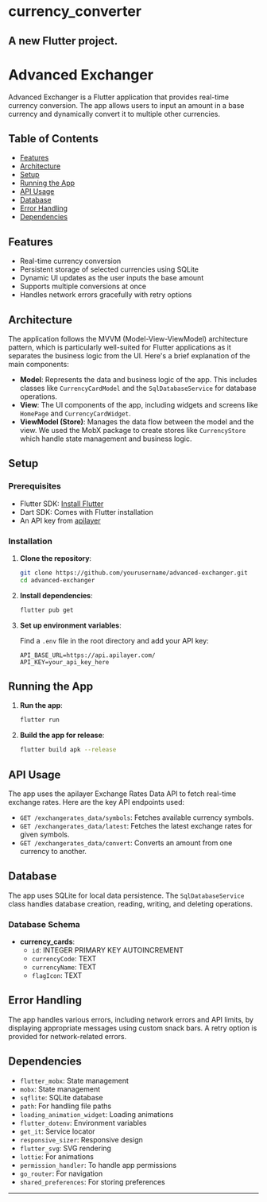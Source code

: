 # currency_converter

A new Flutter project.
---

# Advanced Exchanger

Advanced Exchanger is a Flutter application that provides real-time currency conversion. The app allows users to input an amount in a base currency and dynamically convert it to multiple other currencies.

## Table of Contents

- [Features](#features)
- [Architecture](#architecture)
- [Setup](#setup)
- [Running the App](#running-the-app)
- [API Usage](#api-usage)
- [Database](#database)
- [Error Handling](#error-handling)
- [Dependencies](#dependencies)

## Features

- Real-time currency conversion
- Persistent storage of selected currencies using SQLite
- Dynamic UI updates as the user inputs the base amount
- Supports multiple conversions at once
- Handles network errors gracefully with retry options

## Architecture

The application follows the MVVM (Model-View-ViewModel) architecture pattern, which is particularly well-suited for Flutter applications as it separates the business logic from the UI. Here's a brief explanation of the main components:

- **Model**: Represents the data and business logic of the app. This includes classes like `CurrencyCardModel` and the `SqlDatabaseService` for database operations.
- **View**: The UI components of the app, including widgets and screens like `HomePage` and `CurrencyCardWidget`.
- **ViewModel (Store)**: Manages the data flow between the model and the view. We used the MobX package to create stores like `CurrencyStore` which handle state management and business logic.

## Setup

### Prerequisites

- Flutter SDK: [Install Flutter](https://flutter.dev/docs/get-started/install)
- Dart SDK: Comes with Flutter installation
- An API key from [apilayer](https://apilayer.com/marketplace/exchangerates_data-api) 

### Installation

1. **Clone the repository**:

   ```bash
   git clone https://github.com/yourusername/advanced-exchanger.git
   cd advanced-exchanger
   ```

2. **Install dependencies**:

   ```bash
   flutter pub get
   ```

3. **Set up environment variables**:

   Find a `.env` file in the root directory and add your API key:

   ```
   API_BASE_URL=https://api.apilayer.com/
   API_KEY=your_api_key_here
   ```

## Running the App

1. **Run the app**:

   ```bash
   flutter run
   ```

2. **Build the app for release**:

   ```bash
   flutter build apk --release
   ```

## API Usage

The app uses the apilayer Exchange Rates Data API to fetch real-time exchange rates. Here are the key API endpoints used:

- `GET /exchangerates_data/symbols`: Fetches available currency symbols.
- `GET /exchangerates_data/latest`: Fetches the latest exchange rates for given symbols.
- `GET /exchangerates_data/convert`: Converts an amount from one currency to another.

## Database

The app uses SQLite for local data persistence. The `SqlDatabaseService` class handles database creation, reading, writing, and deleting operations.

### Database Schema

- **currency_cards**:
  - `id`: INTEGER PRIMARY KEY AUTOINCREMENT
  - `currencyCode`: TEXT
  - `currencyName`: TEXT
  - `flagIcon`: TEXT

## Error Handling

The app handles various errors, including network errors and API limits, by displaying appropriate messages using custom snack bars. A retry option is provided for network-related errors.

## Dependencies

- `flutter_mobx`: State management
- `mobx`: State management
- `sqflite`: SQLite database
- `path`: For handling file paths
- `loading_animation_widget`: Loading animations
- `flutter_dotenv`: Environment variables
- `get_it`: Service locator
- `responsive_sizer`: Responsive design
- `flutter_svg`: SVG rendering
- `lottie`: For animations
- `permission_handler`: To handle app permissions
- `go_router`: For navigation
- `shared_preferences`: For storing preferences

---
